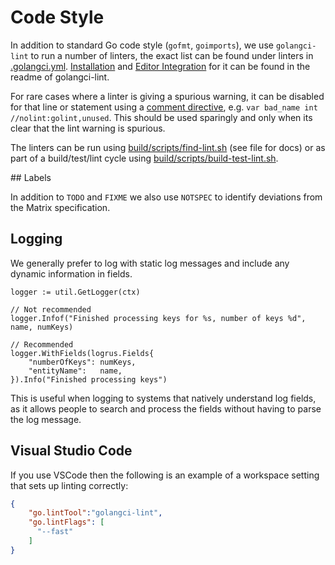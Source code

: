 # Code Style

In addition to standard Go code style (`gofmt`, `goimports`), we use `golangci-lint`
to run a number of linters, the exact list can be found under linters in [.golangci.yml](.golangci.yml).
[Installation](https://github.com/golangci/golangci-lint#install) and [Editor
Integration](https://github.com/golangci/golangci-lint#editor-integration) for
it can be found in the readme of golangci-lint.

For rare cases where a linter is giving a spurious warning, it can be disabled
for that line or statement using a [comment
directive](https://github.com/golangci/golangci-lint#nolint), e.g.  `var
bad_name int //nolint:golint,unused`. This should be used sparingly and only
when its clear that the lint warning is spurious.

The linters can be run using [build/scripts/find-lint.sh](/build/scripts/find-lint.sh)
(see file for docs) or as part of a build/test/lint cycle using
[build/scripts/build-test-lint.sh](/build/scripts/build-test-lint.sh).


## Labels

In addition to `TODO` and `FIXME` we also use `NOTSPEC` to identify deviations
from the Matrix specification.

## Logging

We generally prefer to log with static log messages and include any dynamic
information in fields.

```golang
logger := util.GetLogger(ctx)

// Not recommended
logger.Infof("Finished processing keys for %s, number of keys %d", name, numKeys)

// Recommended
logger.WithFields(logrus.Fields{
    "numberOfKeys": numKeys,
    "entityName":   name,
}).Info("Finished processing keys")
```

This is useful when logging to systems that natively understand log fields, as
it allows people to search and process the fields without having to parse the
log message.


## Visual Studio Code

If you use VSCode then the following is an example of a workspace setting that
sets up linting correctly:

```json
{
    "go.lintTool":"golangci-lint",
    "go.lintFlags": [
      "--fast"
    ]
}
```
